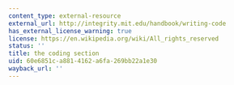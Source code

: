 ```yaml
---
content_type: external-resource
external_url: http://integrity.mit.edu/handbook/writing-code
has_external_license_warning: true
license: https://en.wikipedia.org/wiki/All_rights_reserved
status: ''
title: the coding section
uid: 60e6851c-a881-4162-a6fa-269bb22a1e30
wayback_url: ''
---
```

